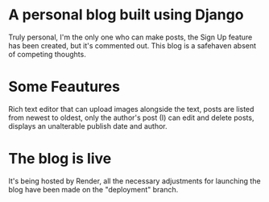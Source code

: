 # A personal blog built using Django
Truly personal, I'm the only one who can make posts, the Sign Up feature has been created, but it's commented out. This blog is a safehaven absent of competing thoughts.

# Some Feautures
Rich text editor that can upload images alongside the text, posts are listed from newest to oldest, only the author's post (I) can edit and delete posts, displays an unalterable publish date and author.

# The blog is live
It's being hosted by Render, all the necessary adjustments for launching the blog have been made on the "deployment" branch.
